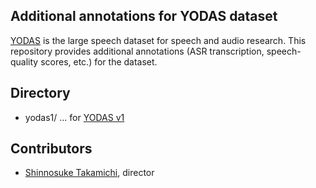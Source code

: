 ## Additional annotations for YODAS dataset 
[YODAS](https://huggingface.co/datasets/espnet/yodas) is the large speech dataset for speech and audio research. This repository provides additional annotations (ASR transcription, speech-quality scores, etc.) for the dataset.

## Directory
- yodas1/ ... for [YODAS v1](https://huggingface.co/datasets/espnet/yodas)

## Contributors
- [Shinnosuke Takamichi](https://takamichi-lab.github.io/), director
